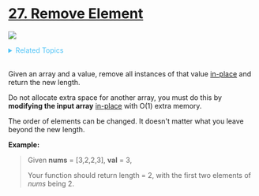 # [27. Remove Element](https://leetcode.com/problems/remove-element/description/)

![](https://img.shields.io/badge/Difficulty-Easy-green.svg)

<details>
<summary style="color:#4FC3F7">Related Topics</summary>

* [`Array`](https://leetcode.com/tag/array/)
* [`Two Pointers`](https://leetcode.com/tag/two-pointers/)

</details>
<br />

Given an array and a value, remove all instances of that value [in-place](https://en.wikipedia.org/wiki/In-place_algorithm) and return the new length.

Do not allocate extra space for another array, you must do this by **modifying the input array** [in-place](https://en.wikipedia.org/wiki/In-place_algorithm) with O(1) extra memory.

The order of elements can be changed. It doesn't matter what you leave beyond the new length.

**Example:**

> Given **nums** = [3,2,2,3], **val** = 3,
>
> Your function should return length = 2, with the first two elements of _nums_ being 2.